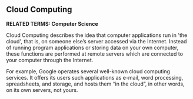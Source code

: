 ## Cloud Computing

**RELATED TERMS: Computer Science**

Cloud Computing describes the idea that computer applications run in 'the cloud', that is, on someone else’s server accessed via the Internet. Instead of running program applications or storing data on your own computer, these functions are performed at remote servers which are connected to your computer through the Internet.

For example, Google operates several well-known cloud computing services. It offers its users such applications as e-mail, word processing, spreadsheets, and storage, and hosts them “in the cloud”, in other words, on its own servers, not yours.

